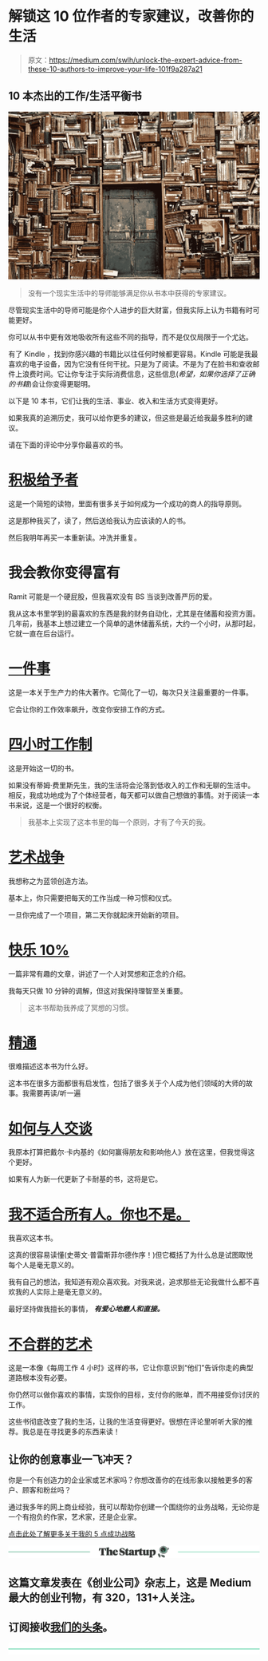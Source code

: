 # 解锁这 10 位作者的专家建议，改善你的生活

> 原文：<https://medium.com/swlh/unlock-the-expert-advice-from-these-10-authors-to-improve-your-life-101f9a287a21>

## 10 本杰出的工作/生活平衡书

![](img/769a25827700dac2be53890390b4e93f.png)

> 没有一个现实生活中的导师能够满足你从书本中获得的专家建议。

尽管现实生活中的导师可能是你个人进步的巨大财富，但我实际上认为书籍有时可能更好。

你可以从书中更有效地吸收所有这些不同的指导，而不是仅仅局限于一个尤达。

有了 Kindle ，找到你感兴趣的书籍比以往任何时候都更容易。Kindle 可能是我最喜欢的电子设备，因为它没有任何干扰。只是为了阅读。不是为了在脸书和查收邮件上浪费时间。它让你专注于实际消费信息，这些信息(*希望，如果你选择了正确的书籍*)会让你变得更聪明。

以下是 10 本书，它们让我的生活、事业、收入和生活方式变得更好。

如果我真的追溯历史，我可以给你更多的建议，但这些是最近给我最多胜利的建议。

请在下面的评论中分享你最喜欢的书。

# [积极给予者](http://amzn.to/2bPw9JS)

这是一个简短的读物，里面有很多关于如何成为一个成功的商人的指导原则。

这是那种我买了，读了，然后送给我认为应该读的人的书。

然后我明年再买一本重新读。冲洗并重复。

# 我会教你变得富有

Ramit 可能是一个硬屁股，但我喜欢没有 BS 当谈到改善严厉的爱。

我从这本书里学到的最喜欢的东西是我的财务自动化，尤其是在储蓄和投资方面。几年前，我基本上想过建立一个简单的退休储蓄系统，大约一个小时，从那时起，它就一直在后台运行。

# [一件事](http://amzn.to/2bOWPWE)

这是一本关于生产力的伟大著作。它简化了一切，每次只关注最重要的一件事。

它会让你的工作效率飙升，改变你安排工作的方式。

# [四小时工作制](http://amzn.to/2bylnbs)

这是开始这一切的书。

如果没有蒂姆·费里斯先生，我的生活将会沦落到低收入的工作和无聊的生活中。相反，我成功地成为了个体经营者，每天都可以做自己想做的事情。对于阅读一本书来说，这是一个很好的权衡。

> 我基本上实现了这本书里的每一个原则，才有了今天的我。

# [艺术战争](http://amzn.to/2bzwf7N)

我想称之为蓝领创造方法。

基本上，你只需要把每天的工作当成一种习惯和仪式。

一旦你完成了一个项目，第二天你就起床开始新的项目。

# [快乐 10%](http://amzn.to/2bzmZ1W)

一篇非常有趣的文章，讲述了一个人对冥想和正念的介绍。

我每天只做 10 分钟的调解，但这对我保持理智至关重要。

> 这本书帮助我养成了冥想的习惯。

# [精通](http://amzn.to/2bDd9cr)

很难描述这本书为什么好。

这本书在很多方面都很有启发性，包括了很多关于个人成为他们领域的大师的故事。我需要再读/听一遍

# [如何与人交谈](http://amzn.to/2c8WoaD)

我原本打算把戴尔·卡内基的《如何赢得朋友和影响他人》放在这里，但我觉得这个更好。

如果有人为新一代更新了卡耐基的书，这将是它。

# [我不适合所有人。你也不是。](http://amzn.to/2c8VMSx)

我喜欢这本书。

这真的很容易读懂(史蒂文·普雷斯菲尔德作序！)但它概括了为什么总是试图取悦每个人是毫无意义的。

我有自己的想法，我知道有观众喜欢我。对我来说，追求那些无论我做什么都不喜欢我的人实际上是毫无意义的。

最好坚持做我擅长的事情， ***有爱心地磨人和直接。***

# [不合群的艺术](http://amzn.to/2c8V7QM)

这是一本像《每周工作 4 小时》这样的书，它让你意识到“他们”告诉你走的典型道路根本没有必要。

你仍然可以做你喜欢的事情，实现你的目标，支付你的账单，而不用接受你讨厌的工作。

这些书彻底改变了我的生活，让我的生活变得更好。很想在评论里听听大家的推荐。我总是在寻找更多的东西来读！

## 让你的创意事业一飞冲天？

你是一个有创造力的企业家或艺术家吗？你想改善你的在线形象以接触更多的客户、顾客和粉丝吗？

通过我多年的网上商业经验，我可以帮助你创建一个围绕你的业务战略，无论你是一个有抱负的作家，艺术家，还是企业家。

[点击此处了解更多关于我的 5 点成功战略](http://www.bbenediktsson.com/5pointsuccess/)

[![](img/308a8d84fb9b2fab43d66c117fcc4bb4.png)](https://medium.com/swlh)

## 这篇文章发表在《创业公司》杂志上，这是 Medium 最大的创业刊物，有 320，131+人关注。

## 订阅接收[我们的头条](http://growthsupply.com/the-startup-newsletter/)。

[![](img/b0164736ea17a63403e660de5dedf91a.png)](https://medium.com/swlh)
